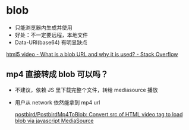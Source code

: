 # blob

- 只能浏览器内生成并使用
- 好处：不一定要远程，本地文件
- Data-URI(base64) 有明显缺点

[html5 video - What is a blob URL and why it is used? - Stack Overflow](https://stackoverflow.com/questions/30864573/what-is-a-blob-url-and-why-it-is-used)

## mp4 直接转成 blob 可以吗？
- 不建议，依赖 JS 里下载完整个文件，转给 mediasource 播放
- 用户从 network 依然能拿到 mp4 url

    [postbird/PostbirdMp4ToBlob: Convert src of HTML video tag to load blob via javascript MediaSource](https://github.com/postbird/PostbirdMp4ToBlob)

